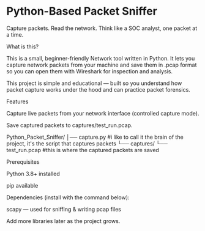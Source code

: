 # Python-Based Packet Sniffer 
Capture packets. Read the network. Think like a SOC analyst, one packet at a time.


What is this?

This is a small, beginner-friendly Network tool written in Python.
It lets you capture network packets from your machine and save them in .pcap format so you can open them with Wireshark for inspection and analysis.

This project is simple and educational — built so you understand how packet capture works under the hood and can practice packet forensics.

Features

Capture live packets from your network interface (controlled capture mode).

Save captured packets to captures/test_run.pcap.


Python_Packet_Sniffer/
│── capture.py           #i like to call it the brain of the project, it's the script that captures packets
└── captures/
    └── test_run.pcap    #this is where the captured packets are saved


Prerequisites

Python 3.8+ installed

pip available

Dependencies (install with the command below):

scapy — used for sniffing & writing pcap files

Add more libraries later as the project grows.

